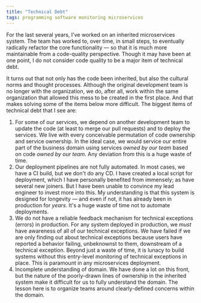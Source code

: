 ```yaml
---
title: "Technical Debt"
tags: programming software monitoring microservices
---
```


For the last several years, I've worked on an inherited microservices system. The team has worked to, over time, in small steps, to eventually radically refactor the core functionality — so that it is much more maintainable from a code-quality perspective. Though it may have been at one point, I do not consider code quality to be a major item of technical debt.

It turns out that not only has the code been inherited, but also the cultural norms and thought processes. Although the original development team is no longer with the organization, we do, after all, work within the same organization that allowed this mess to be created in the first place. And that makes solving some of the items below more difficult. The biggest items of technical debt that I see are:

1. For some of our services, we depend on another development team to update the code (at least to merge our pull requests) and to deploy the services. We live with every conceivable permutation of code ownership and service ownership. In the ideal case, we would service our entire part of the business domain using services _owned by our team_ based on code _owned by our team_. Any deviation from this is a huge waste of time.
2. Our deployment pipelines are not fully automated. In most cases, we have a CI build, but we don't do any CD. I have created a local script for deployment, which I have personally benefited from immensely; as have several new joiners. But I have been unable to convince my lead engineer to invest more into this. My understanding is that this system is designed for longevity — and even if not, it has already been in production for _years_. It's a huge waste of time not to automate deployments.
3. We do not have a reliable feedback mechanism for technical exceptions (errors) in production. For any system deployed in production, we _must_ have awareness of all of our technical exceptions. We have failed if we are only finding out about technical exceptions because users have reported a behavior failing, unbeknownst to them, downstream of a technical exception. Beyond just a waste of time, it is lunacy to build systems without this entry-level monitoring of technical exceptions in place. This is paramount in any microservices deployment.
4. Incomplete understanding of domain. We have done a lot on this front, but the nature of the poorly-drawn lines of ownership in the inherited system make it difficult for us to fully understand the domain. The lesson here is to organize teams around clearly-defined concerns within the domain.
